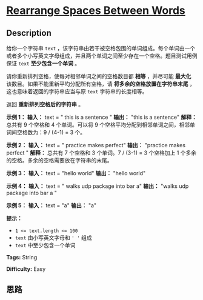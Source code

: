 # [Rearrange Spaces Between Words][title]

## Description

给你一个字符串 `text`
，该字符串由若干被空格包围的单词组成。每个单词由一个或者多个小写英文字母组成，并且两个单词之间至少存在一个空格。题目测试用例保证 `text`
**至少包含一个单词** 。

请你重新排列空格，使每对相邻单词之间的空格数目都 **相等** ，并尽可能 **最大化** 该数目。如果不能重新平均分配所有空格，请
**将多余的空格放置在字符串末尾** ，这也意味着返回的字符串应当与原 `text` 字符串的长度相等。

返回 **重新排列空格后的字符串** 。



**示例 1：**
            **输入：** text = "  this   is  a sentence "    **输出：** "this   is   a   sentence"    **解释：** 总共有 9 个空格和 4 个单词。可以将 9 个空格平均分配到相邻单词之间，相邻单词间空格数为：9 / (4-1) = 3 个。    

**示例 2：**
            **输入：** text = " practice   makes   perfect"    **输出：** "practice   makes   perfect "    **解释：** 总共有 7 个空格和 3 个单词。7 / (3-1) = 3 个空格加上 1 个多余的空格。多余的空格需要放在字符串的末尾。    

**示例 3：**
            **输入：** text = "hello   world"    **输出：** "hello   world"    

**示例 4：**
            **输入：** text = "  walks  udp package   into  bar a"    **输出：** "walks  udp  package  into  bar  a "    

**示例 5：**
            **输入：** text = "a"    **输出：** "a"    



**提示：**

  * `1 <= text.length <= 100`
  * `text` 由小写英文字母和 `' '` 组成
  * `text` 中至少包含一个单词


**Tags:** String

**Difficulty:** Easy

## 思路

[title]: https://leetcode-cn.com/problems/rearrange-spaces-between-words
